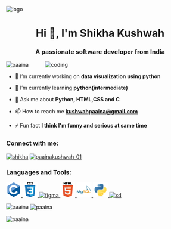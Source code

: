 ![logo](https://github.com/Paaina/Paaina/blob/main/SHIKHA%20KUSHWAH.png)


<h1 align="center">Hi 👋, I'm Shikha Kushwah</h1>
<h3 align="center">A passionate software developer from India</h3>

<img align ="right" alt= "coding" width="400" src="https://i.pinimg.com/originals/ef/2d/b0/ef2db0885d94fd149a4b7914923bb2a3.gif">

<p align="left"> <img src="https://komarev.com/ghpvc/?username=paaina&label=Profile%20views&color=0e75b6&style=flat" alt="paaina" /> </p>

- 🔭 I’m currently working on **data visualization using python**

- 🌱 I’m currently learning **python(intermediate)**

- 💬 Ask me about **Python, HTML,CSS and C**

- 📫 How to reach me **kushwahpaaina@gmail.com**

- ⚡ Fun fact **I think I'm funny and serious at same time**

<h3 align="left">Connect with me:</h3>
<p align="left">
<a href="https://dev.to/shikha" target="blank"><img align="center" src="https://raw.githubusercontent.com/rahuldkjain/github-profile-readme-generator/master/src/images/icons/Social/devto.svg" alt="shikha" height="30" width="40" /></a>
<a href="https://instagram.com/paainakushwah_01" target="blank"><img align="center" src="https://raw.githubusercontent.com/rahuldkjain/github-profile-readme-generator/master/src/images/icons/Social/instagram.svg" alt="paainakushwah_01" height="30" width="40" /></a>
</p>

<h3 align="left">Languages and Tools:</h3>
<p align="left"> <a href="https://www.cprogramming.com/" target="_blank" rel="noreferrer"> <img src="https://raw.githubusercontent.com/devicons/devicon/master/icons/c/c-original.svg" alt="c" width="40" height="40"/> </a> <a href="https://www.w3schools.com/css/" target="_blank" rel="noreferrer"> <img src="https://raw.githubusercontent.com/devicons/devicon/master/icons/css3/css3-original-wordmark.svg" alt="css3" width="40" height="40"/> </a> <a href="https://www.figma.com/" target="_blank" rel="noreferrer"> <img src="https://www.vectorlogo.zone/logos/figma/figma-icon.svg" alt="figma" width="40" height="40"/> </a> <a href="https://www.w3.org/html/" target="_blank" rel="noreferrer"> <img src="https://raw.githubusercontent.com/devicons/devicon/master/icons/html5/html5-original-wordmark.svg" alt="html5" width="40" height="40"/> </a> <a href="https://www.mysql.com/" target="_blank" rel="noreferrer"> <img src="https://raw.githubusercontent.com/devicons/devicon/master/icons/mysql/mysql-original-wordmark.svg" alt="mysql" width="40" height="40"/> </a> <a href="https://www.python.org" target="_blank" rel="noreferrer"> <img src="https://raw.githubusercontent.com/devicons/devicon/master/icons/python/python-original.svg" alt="python" width="40" height="40"/> </a> <a href="https://www.adobe.com/products/xd.html" target="_blank" rel="noreferrer"> <img src="https://cdn.worldvectorlogo.com/logos/adobe-xd.svg" alt="xd" width="40" height="40"/> </a> </p>

<p><img align="left" src="https://github-readme-stats.vercel.app/api/top-langs?username=paaina&show_icons=true&locale=en&layout=compact" alt="paaina" /></p>

<p>&nbsp;<img align="center" src="https://github-readme-stats.vercel.app/api?username=paaina&show_icons=true&locale=en" alt="paaina" /></p>

<p><img align="center" src="https://github-readme-streak-stats.herokuapp.com/?user=paaina&" alt="paaina" /></p>
